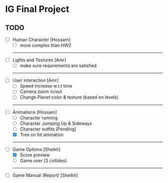 # IG Final Project

## TODO

- [ ] Human Character [Hossam]
  - [ ] more complex than HW2
  ***
- [ ] Lights and Textures [Amr]
  - [ ] make sure requirements are satisfied
  ***
- [ ] User interaction [Amr]
  - [ ] Speed increase w.r.t time
  - [ ] Camera zoom in/out
  - [ ] Change Planet color & texture (based on levels)
  ***
- [ ] Animations [Hossam]
  - [ ] Character running
  - [ ] Character Jumping Up & Sideways
  - [ ] Character outfits [Pending]
  - [x] Tree on hit animation
  ***
- [ ] Game Options [Sheikh]
  - [x] Score preview
  - [ ] Game over (3 collides)
  ***
- [ ] Game Manual (Report) [Sheikh]
